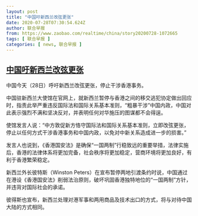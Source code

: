 ```yaml
---
layout: post
title: "中国吁新西兰改弦更张"
date: 2020-07-28T07:30:54.624Z
author: 联合早报
from: https://www.zaobao.com/realtime/china/story20200728-1072665
tags: [ 联合早报 ]
categories: [ news, 联合早报 ]
---
```

<!--1595949120000-->
[中国吁新西兰改弦更张](https://www.zaobao.com/realtime/china/story20200728-1072665)
------

<div>
<p>中国今天（28日）呼吁新西兰改弦更张，停止干涉香港事务。</p><p>中国驻新西兰大使馆在官网上，就新西兰暂停与香港之间的移交逃犯协定做出回应时，指责此举严重违反国际法和国际关系基本准则，“粗暴干涉”中国内政，中国对此表示强烈不满和坚决反对，并表明任何对华施压的图谋都不会得逞。</p><p>使馆发言人说：“中方敦促新方恪守国际法和国际关系基本准则，立即改弦更张，停止以任何方式干涉香港事务和中国内政，以免对中新关系造成进一步的损害。”</p><section id="imu"><div id="dfp-ad-imu1-wrapper" class="dfp-tag-wrapper"><div id="dfp-ad-imu1" class="dfp-tag-wrapper"></div></div></section><p>发言人也说到，《香港国安法》是确保“一国两制”行稳致远的重要举措，法律实施后，香港的法律体系将更加完备，社会秩序将更加稳定，营商环境将更加良好，有利于香港繁荣稳定。</p><p>新西兰外长彼特斯（Winston Peters）在宣布暂停两地引渡条约时说，中国通过在港设《香港国安法》削弱法治原则，破坏巩固香港独特地位的“一国两制”方针，并违背对国际社会的承诺。</p><p>彼得斯也宣布，新西兰处理对港军事和两用商品及技术出口的方式，将与对待中国大陆的方式相同。</p><div id="innity-in-post"></div><div id="dfp-ad-midarticlespecial-wrapper" class="dfp-tag-wrapper"><div id="dfp-ad-midarticlespecial" class="dfp-tag-wrapper"></div></div>
</div>
